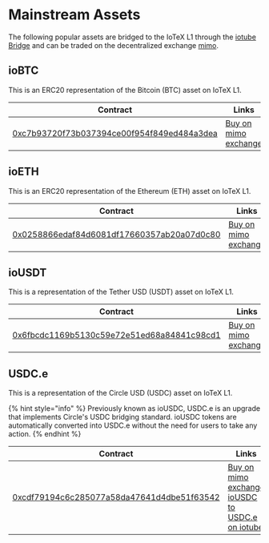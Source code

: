 # Mainstream Assets

The following popular assets are bridged to the IoTeX L1 through the [iotube Bridge](../iotube-bridge.md) and can be traded on the decentralized exchange [mimo](../ecosystem-apps/mimo-dex.md).

## ioBTC

This is an ERC20 representation of the Bitcoin (BTC) asset on IoTeX L1.

<table><thead><tr><th width="438">Contract</th><th>Links</th></tr></thead><tbody><tr><td><a href="https://iotexscan.io/token/0xc7b93720f73b037394ce00f954f849ed484a3dea">0xc7b93720f73b037394ce00f954f849ed484a3dea</a></td><td><a href="https://mimo.exchange/swap?inputCurrency=IOTX&#x26;outputCurrency=0xc7b93720f73b037394ce00f954f849ed484a3dea">Buy on mimo exchange</a></td></tr></tbody></table>

## ioETH

This is an ERC20 representation of the Ethereum (ETH) asset on IoTeX L1.&#x20;

<table><thead><tr><th width="442">Contract</th><th>Links</th></tr></thead><tbody><tr><td><a href="https://iotexscan.io/token/0x0258866edaf84d6081df17660357ab20a07d0c80">0x0258866edaf84d6081df17660357ab20a07d0c80</a></td><td><a href="https://mimo.exchange/swap?inputCurrency=IOTX&#x26;outputCurrency=0x0258866edaf84d6081df17660357ab20a07d0c80">Buy on mimo exchange</a></td></tr></tbody></table>

## ioUSDT

This is a representation of the Tether USD (USDT) asset on IoTeX L1.

<table><thead><tr><th width="425">Contract</th><th>Links</th></tr></thead><tbody><tr><td><a href="https://iotexscan.io/token/0x6fbcdc1169b5130c59e72e51ed68a84841c98cd1">0x6fbcdc1169b5130c59e72e51ed68a84841c98cd1</a></td><td><a href="https://mimo.exchange/swap?inputCurrency=IOTX&#x26;outputCurrency=0x6fbcdc1169b5130c59e72e51ed68a84841c98cd1">Buy on mimo exchange</a></td></tr></tbody></table>

## USDC.e

This is a representation of the Circle USD (USDC) asset on IoTeX L1.

{% hint style="info" %}
Previously known as ioUSDC, USDC.e is an upgrade that implements Circle's USDC bridging standard. ioUSDC tokens are automatically converted into USDC.e without the need for users to take any action.
{% endhint %}

<table><thead><tr><th width="435">Contract</th><th>Links</th></tr></thead><tbody><tr><td><a href="https://iotexscan.io/token/0xcdf79194c6c285077a58da47641d4dbe51f63542">0xcdf79194c6c285077a58da47641d4dbe51f63542</a></td><td><a href="https://mimo.exchange/swap?inputCurrency=IOTX&#x26;outputCurrency=0xcdf79194c6c285077a58da47641d4dbe51f63542">Buy on mimo exchange</a><br><a href="https://bridge.iotex.io/convert">ioUSDC to USDC.e on iotube</a></td></tr></tbody></table>

